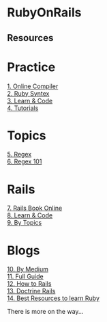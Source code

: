 # RubyOnRails

## Resources

# Practice

[1. Online Compiler](https://replit.com/languages/ruby)<br>
[2. Ruby Syntex](https://try.ruby-lang.org/)<br>
[3. Learn & Code](https://www.codecademy.com/learn/learn-ruby)<br>
[4. Tutorials](https://www.tutorialspoint.com/ruby/index.htm)<br>

# Topics
[5. Regex ](https://rubular.com/)<br>
[6. Regex 101](https://regex101.com/)<br>

# Rails
[7. Rails Book Online](https://www.railstutorial.org/book)<br>
[8. Learn & Code](https://www.codecademy.com/learn/learn-rails)<br>
[9. By Topics](https://gorails.com/series)<br>

# Blogs
[10. By Medium](https://medium.com/rubycademy/learn-ruby-on-rails-28f5ceb609f8)<br>
[11. Full Guide](https://guides.rubyonrails.org/getting_started.html)<br>
[12. How to Rails](https://rubygarage.org/blog/how-to-learn-ruby-on-rails)<br>
[13. Doctrine Rails](https://rubyonrails.org/doctrine/)<br>
[14. Best Resources to learn Ruby](https://medium.com/globalluxsoft/the-best-sources-to-learn-ruby-on-rails-6eecbe4001c6)

There is more on the way...
